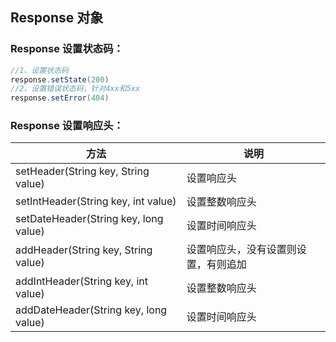 ## Response 对象

### Response 设置状态码：

```java
//1、设置状态码
response.setState(200)
//2、设置错误状态码，针对4xx和5xx
response.setError(404)
```
    
### Response 设置响应头：

方法 | 说明 
--- | ---
setHeader(String key, String value) | 设置响应头
setIntHeader(String key, int value) | 设置整数响应头
setDateHeader(String key, long value) | 设置时间响应头
addHeader(String key, String value) | 设置响应头，没有设置则设置，有则追加
addIntHeader(String key, int value) | 设置整数响应头
addDateHeader(String key, long value) | 设置时间响应头


```java

```